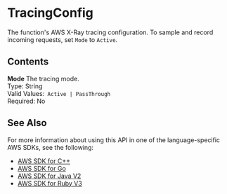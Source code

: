 # TracingConfig<a name="API_TracingConfig"></a>

The function's AWS X\-Ray tracing configuration\. To sample and record incoming requests, set `Mode` to `Active`\.

## Contents<a name="API_TracingConfig_Contents"></a>

 **Mode**   <a name="SSS-Type-TracingConfig-Mode"></a>
The tracing mode\.  
Type: String  
Valid Values:` Active | PassThrough`   
Required: No

## See Also<a name="API_TracingConfig_SeeAlso"></a>

For more information about using this API in one of the language\-specific AWS SDKs, see the following:
+  [AWS SDK for C\+\+](https://docs.aws.amazon.com/goto/SdkForCpp/lambda-2015-03-31/TracingConfig) 
+  [AWS SDK for Go](https://docs.aws.amazon.com/goto/SdkForGoV1/lambda-2015-03-31/TracingConfig) 
+  [AWS SDK for Java V2](https://docs.aws.amazon.com/goto/SdkForJavaV2/lambda-2015-03-31/TracingConfig) 
+  [AWS SDK for Ruby V3](https://docs.aws.amazon.com/goto/SdkForRubyV3/lambda-2015-03-31/TracingConfig) 